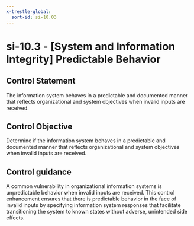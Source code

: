 ```yaml
---
x-trestle-global:
  sort-id: si-10.03
---
```


# si-10.3 - \[System and Information Integrity\] Predictable Behavior

## Control Statement

The information system behaves in a predictable and documented manner that reflects organizational and system objectives when invalid inputs are received.

## Control Objective

Determine if the information system behaves in a predictable and documented manner that reflects organizational and system objectives when invalid inputs are received.

## Control guidance

A common vulnerability in organizational information systems is unpredictable behavior when invalid inputs are received. This control enhancement ensures that there is predictable behavior in the face of invalid inputs by specifying information system responses that facilitate transitioning the system to known states without adverse, unintended side effects.

